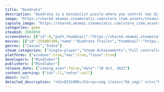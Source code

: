 ```yaml
---
title: "Quadrata"
description: "Quadrata is a minimalist puzzle where you control two different characters with the same keys on either side and collect diamonds with a limited number of moves to finish."
image: "https://shared.akamai.steamstatic.com/store_item_assets/steam/apps/2066950/header.jpg?t=1730808142"
capsule_image: "https://shared.akamai.steamstatic.com/store_item_assets/steam/apps/2066950/capsule_231x87.jpg?t=1730808142"
categories: game
steamid: 2066950
screenshots: [{"id":0,"path_thumbnail":"https://shared.akamai.steamstatic.com/store_item_assets/steam/apps/2066950/ss_6124ffaaf042725f69c6017eddd01dbfd320cb96.600x338.jpg?t=1730808142","path_full":"https://shared.akamai.steamstatic.com/store_item_assets/steam/apps/2066950/ss_6124ffaaf042725f69c6017eddd01dbfd320cb96.1920x1080.jpg?t=1730808142"},{"id":1,"path_thumbnail":"https://shared.akamai.steamstatic.com/store_item_assets/steam/apps/2066950/ss_920e4e9cb17af974466b2109fd011d1a28ff93db.600x338.jpg?t=1730808142","path_full":"https://shared.akamai.steamstatic.com/store_item_assets/steam/apps/2066950/ss_920e4e9cb17af974466b2109fd011d1a28ff93db.1920x1080.jpg?t=1730808142"},{"id":2,"path_thumbnail":"https://shared.akamai.steamstatic.com/store_item_assets/steam/apps/2066950/ss_3a98647ee541ddde64d229355ef30f50f69ae7d6.600x338.jpg?t=1730808142","path_full":"https://shared.akamai.steamstatic.com/store_item_assets/steam/apps/2066950/ss_3a98647ee541ddde64d229355ef30f50f69ae7d6.1920x1080.jpg?t=1730808142"},{"id":3,"path_thumbnail":"https://shared.akamai.steamstatic.com/store_item_assets/steam/apps/2066950/ss_ecd97d0c2cb1e2200b4394be697502c220222c24.600x338.jpg?t=1730808142","path_full":"https://shared.akamai.steamstatic.com/store_item_assets/steam/apps/2066950/ss_ecd97d0c2cb1e2200b4394be697502c220222c24.1920x1080.jpg?t=1730808142"},{"id":4,"path_thumbnail":"https://shared.akamai.steamstatic.com/store_item_assets/steam/apps/2066950/ss_cb311b99ed6ca63bd7d5ebafc074f9890e85119f.600x338.jpg?t=1730808142","path_full":"https://shared.akamai.steamstatic.com/store_item_assets/steam/apps/2066950/ss_cb311b99ed6ca63bd7d5ebafc074f9890e85119f.1920x1080.jpg?t=1730808142"},{"id":5,"path_thumbnail":"https://shared.akamai.steamstatic.com/store_item_assets/steam/apps/2066950/ss_f633ed190610e683e71b6fb46350ecf39bb494c0.600x338.jpg?t=1730808142","path_full":"https://shared.akamai.steamstatic.com/store_item_assets/steam/apps/2066950/ss_f633ed190610e683e71b6fb46350ecf39bb494c0.1920x1080.jpg?t=1730808142"},{"id":6,"path_thumbnail":"https://shared.akamai.steamstatic.com/store_item_assets/steam/apps/2066950/ss_1abdb72884b421fae7ef73fc1307a9fb43f59e4f.600x338.jpg?t=1730808142","path_full":"https://shared.akamai.steamstatic.com/store_item_assets/steam/apps/2066950/ss_1abdb72884b421fae7ef73fc1307a9fb43f59e4f.1920x1080.jpg?t=1730808142"}]
movies: [{"id":256905300,"name":"Quadrata Trailer","thumbnail":"https://shared.akamai.steamstatic.com/store_item_assets/steam/apps/256905300/movie.293x165.jpg?t=1683204193","webm":{"480":"http://video.akamai.steamstatic.com/store_trailers/256905300/movie480_vp9.webm?t=1683204193","max":"http://video.akamai.steamstatic.com/store_trailers/256905300/movie_max_vp9.webm?t=1683204193"},"mp4":{"480":"http://video.akamai.steamstatic.com/store_trailers/256905300/movie480.mp4?t=1683204193","max":"http://video.akamai.steamstatic.com/store_trailers/256905300/movie_max.mp4?t=1683204193"},"highlight":true}]
genres: ["Casual","Indie"]
steam_categories: ["Single-player","Steam Achievements","Full controller support","Steam Cloud","Family Sharing"]
platforms: {"windows":true,"mac":true,"linux":true}
developers: ["Mindlabor"]
publishers: ["Mindlabor"]
release_date: {"coming_soon":false,"date":"10 Oct, 2022"}
content_warning: {"ids":[],"notes":null}
about: null
detailed_description: "<h1>DISCORD</h1><p><img class=\"bb_img\" src=\"https://shared.akamai.steamstatic.com/store_item_assets/steam/apps/2066950/extras/discord.gif?t=1730808142\" /></p><br><h1>About the Game</h1><strong>Quadrata</strong> is a minimalist puzzle where you control two different characters with the same keys on either side and collect diamonds with a limited number of moves to finish. The difficulty of the game increases gradually, thanks to new mechanics added every 10 levels.<h2 class=\"bb_tag\">Gameplay:</h2><ul class=\"bb_ul\"><ul class=\"bb_ul\"><li>Collect diamonds by moving in 4 directions<br></li><li>Use the walls to your advantage<br></li><li>Spend your moves wisely</li></ul></ul><br><img class=\"bb_img\" src=\"https://shared.akamai.steamstatic.com/store_item_assets/steam/apps/2066950/extras/base.gif?t=1730808142\" /><h2 class=\"bb_tag\">Features:</h2><ul class=\"bb_ul\"><ul class=\"bb_ul\"><li>New mechanics added every 10 levels<br></li><li>10 different mechanics in total<br></li><li>90 levels (from simple to insufferably difficult)<br></li><li>Full HD in all resolutions<br></li><li>Smooth animation<br></li><li>Good game feel<br></li><li>Gamepad support<br></li><li>Intuitive interface<br></li><li>Steam achievements</li></ul></ul><br><img class=\"bb_img\" src=\"https://shared.akamai.steamstatic.com/store_item_assets/steam/apps/2066950/extras/mechanics.gif?t=1730808142\" /><h2 class=\"bb_tag\">Controls:</h2><ul class=\"bb_ul\"><ul class=\"bb_ul\"><li>W A S D, Arrow Keys or Gamepad Joystick/Dpad for move<br></li><li>Restart level: R or A Button on Gamepad</li></ul></ul><h2 class=\"bb_tag\">Music and Sound Design by Justin Fields &lt;3</h2>"
---
```


